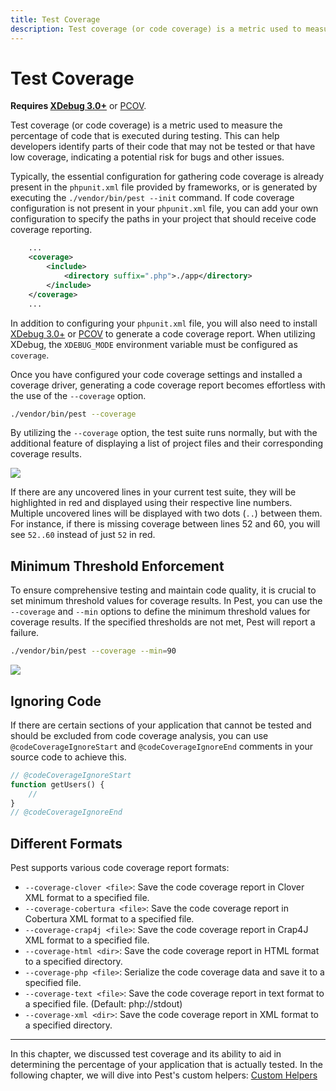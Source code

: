 ```yaml
---
title: Test Coverage
description: Test coverage (or code coverage) is a metric used to measure the percentage of code that is executed during testing. This can help developers identify parts of their code that may not be tested or that have low coverage, indicating a potential risk for bugs and other issues.
---
```


# Test Coverage

**Requires [XDebug 3.0+](https://xdebug.org/docs/install/)** or [PCOV](https://github.com/krakjoe/pcov).

Test coverage (or code coverage) is a metric used to measure the percentage of code that is executed during testing. This can help developers identify parts of their code that may not be tested or that have low coverage, indicating a potential risk for bugs and other issues.

Typically, the essential configuration for gathering code coverage is already present in the `phpunit.xml` file provided by frameworks, or is generated by executing the `./vendor/bin/pest --init` command. If code coverage configuration is not present in your `phpunit.xml` file, you can add your own configuration to specify the paths in your project that should receive code coverage reporting.

```xml
    ...
    <coverage>
        <include>
            <directory suffix=".php">./app</directory>
        </include>
    </coverage>
    ...
```

In addition to configuring your `phpunit.xml` file, you will also need to install [XDebug 3.0+](https://xdebug.org/docs/install/) or [PCOV](https://github.com/krakjoe/pcov) to generate a code coverage report. When utilizing XDebug, the `XDEBUG_MODE` environment variable must be configured as `coverage`.

Once you have configured your code coverage settings and installed a coverage driver, generating a code coverage report becomes effortless with the use of the `--coverage` option.

```bash
./vendor/bin/pest --coverage
```

By utilizing the `--coverage` option, the test suite runs normally, but with the additional feature of displaying a list of project files and their corresponding coverage results.


<div class="code-snippet">
    <img src="/assets/img/coverage.webp?1" style="--lines: 12" />
</div>

If there are any uncovered lines in your current test suite, they will be highlighted in red and displayed using their respective line numbers. Multiple uncovered lines will be displayed with two dots (`..`) between them. For instance, if there is missing coverage between lines 52 and 60, you will see `52..60` instead of just `52` in red.

## Minimum Threshold Enforcement

To ensure comprehensive testing and maintain code quality, it is crucial to set minimum threshold values for coverage results. In Pest, you can use the `--coverage` and `--min` options to define the minimum threshold values for coverage results. If the specified thresholds are not met, Pest will report a failure.

```bash
./vendor/bin/pest --coverage --min=90
```

<div class="code-snippet">
    <img src="/assets/img/coverage-min.webp?1" style="--lines: 9" />
</div>

## Ignoring Code

If there are certain sections of your application that cannot be tested and should be excluded from code coverage analysis, you can use `@codeCoverageIgnoreStart` and `@codeCoverageIgnoreEnd` comments in your source code to achieve this.

```php
// @codeCoverageIgnoreStart
function getUsers() {
    //
}
// @codeCoverageIgnoreEnd
```

## Different Formats

Pest supports various code coverage report formats:

- `--coverage-clover <file>`: Save the code coverage report in Clover XML format to a specified file.
- `--coverage-cobertura <file>`: Save the code coverage report in Cobertura XML format to a specified file.
- `--coverage-crap4j <file>`: Save the code coverage report in Crap4J XML format to a specified file.
- `--coverage-html <dir>`: Save the code coverage report in HTML format to a specified directory.
- `--coverage-php <file>`: Serialize the code coverage data and save it to a specified file.
- `--coverage-text <file>`: Save the code coverage report in text format to a specified file. (Default: php://stdout)
- `--coverage-xml <dir>`: Save the code coverage report in XML format to a specified directory.

---

In this chapter, we discussed test coverage and its ability to aid in determining the percentage of your application that is actually tested. In the following chapter, we will dive into Pest's custom helpers: [Custom Helpers](/docs/custom-helpers)
